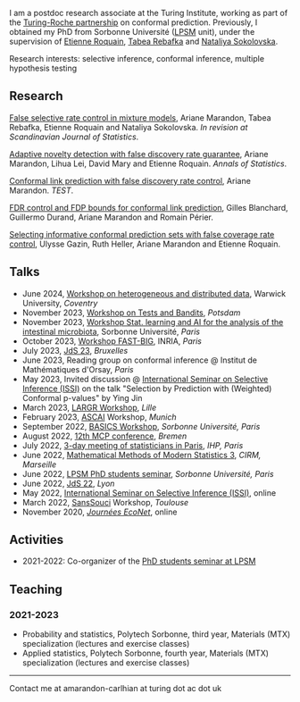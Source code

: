 I am a postdoc research associate at the Turing Institute, working as part of the [Turing-Roche partnership](https://www.turing.ac.uk/research/research-projects/alan-turing-institute-roche-strategic-partnership) on conformal prediction. 
Previously, I obtained my PhD from Sorbonne Université ([LPSM](https://www.lpsm.paris/index) unit), under the supervision of [Etienne Roquain](https://etienneroquain-81.webself.net/), [Tabea Rebafka](https://www.lpsm.paris/pageperso/rebafka/) and [Nataliya Sokolovska](https://sites.google.com/view/nsokolovska/home). 

Research interests: selective inference, conformal inference, multiple hypothesis testing

## Research

[False selective rate control in mixture models](https://arxiv.org/abs/2203.02597), Ariane Marandon, Tabea Rebafka, Etienne Roquain and Nataliya Sokolovska. *In revision at Scandinavian Journal of Statistics*.  

[Adaptive novelty detection with false discovery rate guarantee](https://projecteuclid.org/journals/annals-of-statistics/volume-52/issue-1/Adaptive-novelty-detection-with-false-discovery-rate-guarantee/10.1214/23-AOS2338.short), Ariane Marandon, Lihua Lei, David Mary and Etienne Roquain. *Annals of Statistics*. 

[Conformal link prediction with false discovery rate control](https://link.springer.com/article/10.1007/s11749-024-00934-w?utm_source=rct_congratemailt&utm_medium=email&utm_campaign=oa_20240611&utm_content=10.1007%2Fs11749-024-00934-w), Ariane Marandon. *TEST*. 

[FDR control and FDP bounds for conformal link prediction](https://arxiv.org/abs/2404.02542), Gilles Blanchard, Guillermo Durand, Ariane Marandon and Romain Périer. 

[Selecting informative conformal prediction sets with false coverage rate control](https://arxiv.org/abs/2403.12295), Ulysse Gazin, Ruth Heller, Ariane Marandon and Etienne Roquain. 

## Talks
- June 2024, [Workshop on heterogeneous and distributed data](https://warwick.ac.uk/fac/sci/statistics/news/heterogeneous_distributed_data/), Warwick University, *Coventry* 
- November 2023, [Workshop on Tests and Bandits](https://www.cvernade.com/workshop-tests-and-bandits-in-potsdam-2023), *Potsdam*
- November 2023, [Workshop Stat. learning and AI for the analysis of the intestinal microbiota](https://scai.sorbonne-universite.fr/public/events/view/6f5f4ec3d1e3ae491194/1), Sorbonne Université, *Paris*
- October 2023, [Workshop FAST-BIG](https://project.inria.fr/fastbig/stats-workshop-october-19th-2023/), INRIA, *Paris*
- July 2023, [JdS 23](https://jds2023.sciencesconf.org/), *Bruxelles* 
- June 2023, Reading group on conformal inference @ Institut de Mathématiques d'Orsay, *Paris* 
- May 2023, Invited discussion @  [International Seminar on Selective Inference (ISSI)](https://www.selectiveinferenceseminar.com/) on the talk "Selection by Prediction with (Weighted) Conformal p-values" by Ying Jin 
- March 2023, [LARGR Workshop](https://statlearngraph23.sciencesconf.org/), *Lille* 
- February 2023, [ASCAI](https://sites.google.com/view/prci-ascai/accueil) Workshop, *Munich*
- September 2022, [BASICS Workshop](https://sites.google.com/view/basics-workshop/about), *Sorbonne Université, Paris*
- August 2022, [12th MCP conference](https://www.mcp-conference.org/), *Bremen*
- July 2022, [3-day meeting of statisticians in Paris](https://sandal.uni.lu/international-statistics-days/), *IHP, Paris*
- June 2022, [Mathematical Methods of Modern Statistics 3](https://conferences.cirm-math.fr/2554.html), *CIRM, Marseille*
- June 2022, [LPSM PhD students seminar](https://www.lpsm.paris/seminaires/gtt/index), *Sorbonne Université, Paris*
- June 2022, [JdS 22](https://jds22.sciencesconf.org/), *Lyon*
- May 2022, [International Seminar on Selective Inference (ISSI)](https://www.selectiveinferenceseminar.com/), online
- March 2022, [SansSouci](https://www.math.univ-toulouse.fr/~pneuvial/sanssouci.html) Workshop, *Toulouse*
- November 2020, [*Journées EcoNet*](https://cmatias.perso.math.cnrs.fr/ANR_EcoNet.html), online

## Activities
- 2021-2022: Co-organizer of the [PhD students seminar at LPSM](https://www.lpsm.paris/seminaires/gtt/index)

## Teaching

### 2021-2023
- Probability and statistics, Polytech Sorbonne, third year, Materials (MTX) specialization (lectures and exercise classes)
- Applied statistics, Polytech Sorbonne, fourth year, Materials (MTX) specialization (lectures and exercise classes)

---
Contact me at amarandon-carlhian at turing dot ac dot uk
